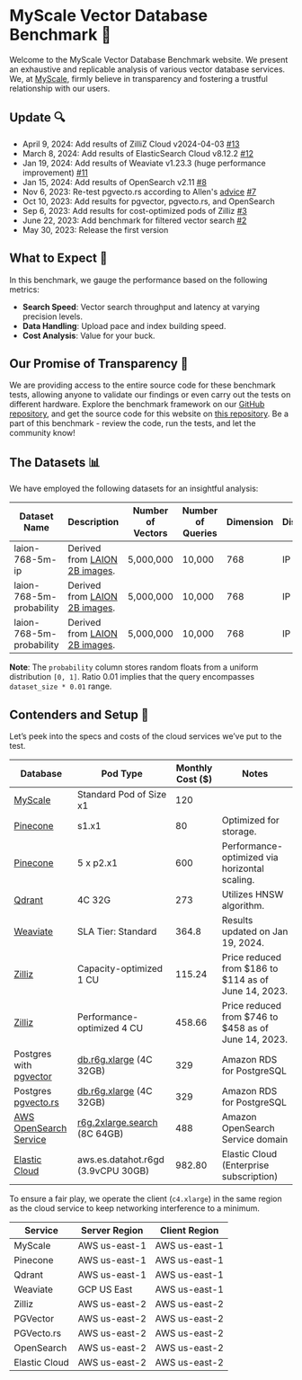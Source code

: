 # MyScale Vector Database Benchmark 🚀

Welcome to the MyScale Vector Database Benchmark website. We present an exhaustive and replicable analysis of various vector database services. We, at [MyScale](https://myscale.com), firmly believe in transparency and fostering a trustful relationship with our users.

## Update 🔍

- April 9, 2024: Add results of ZilliZ Cloud v2024-04-03
  [#13](https://github.com/myscale/benchmark/pull/13)
- March 8, 2024: Add results of ElasticSearch Cloud v8.12.2
  [#12](https://github.com/myscale/benchmark/pull/12)
- Jan 19, 2024: Add results of Weaviate v1.23.3 (huge performance improvement)
  [#11](https://github.com/myscale/benchmark/pull/11)
- Jan 15, 2024: Add results of OpenSearch v2.11
  [#8](https://github.com/myscale/benchmark/pull/8)
- Nov 6, 2023: Re-test pgvecto.rs according to Allen's [advice](https://twitter.com/zhoujinjing09/status/1717388692434911278)
  [#7](https://github.com/myscale/benchmark/pull/7)
- Oct 10, 2023: Add results for pgvector, pgvecto.rs, and OpenSearch
- Sep 6, 2023: Add results for cost-optimized pods of Zilliz
  [#3](https://github.com/myscale/benchmark/pull/3)
- June 22, 2023: Add benchmark for filtered vector search
  [#2](https://github.com/myscale/benchmark/pull/2)
- May 30, 2023: Release the first version

## What to Expect 🧐

In this benchmark, we gauge the performance based on the following metrics:

- **Search Speed**: Vector search throughput and latency at varying precision levels.
- **Data Handling**: Upload pace and index building speed.
- **Cost Analysis**: Value for your buck.

## Our Promise of Transparency 🤝

We are providing access to the entire source code for these benchmark tests, allowing anyone to validate our findings or even carry out the tests on different hardware. Explore the benchmark framework on our [GitHub repository](https://github.com/myscale/vector-db-benchmark), and get the source code for this website on [this repository](https://github.com/myscale/benchmark). Be a part of this benchmark - review the code, run the tests, and let the community know!

## The Datasets 📊

We have employed the following datasets for an insightful analysis:

| Dataset Name | Description | Number of Vectors | Number of Queries | Dimension | Distance | Filters | Payload Columns | Download Link |
|--------------|-------------|-------------------|-------------------|-----------|----------|---------|-----------------|---------------|
| laion-768-5m-ip | Derived from [LAION 2B images](https://huggingface.co/datasets/laion/laion2b-multi-vit-h-14-embeddings/tree/main). | 5,000,000 | 10,000 | 768 | IP | N/A | 0 | [Link](https://myscale-datasets.s3.ap-southeast-1.amazonaws.com/laion-5m-test-ip.hdf5) |
| laion-768-5m-probability | Derived from [LAION 2B images](https://huggingface.co/datasets/laion/laion2b-multi-vit-h-14-embeddings/tree/main). | 5,000,000 | 10,000 | 768 | IP | Ratio 0.01 | `[probability (Float64)]` | [Vectors](https://myscale-datasets.s3.ap-southeast-1.amazonaws.com/laion-768-5m-ip-probability.hdf5) [Queries](https://myscale-datasets.s3.ap-southeast-1.amazonaws.com/laion-768-5m-ip-probability-0.01.hdf5) |
| laion-768-5m-probability | Derived from [LAION 2B images](https://huggingface.co/datasets/laion/laion2b-multi-vit-h-14-embeddings/tree/main). | 5,000,000 | 10,000 | 768 | IP | Ratio 0.1 | `[probability (Float64)]` | [Vectors](https://myscale-datasets.s3.ap-southeast-1.amazonaws.com/laion-768-5m-ip-probability.hdf5) [Queries](https://myscale-datasets.s3.ap-southeast-1.amazonaws.com/laion-768-5m-ip-probability-0.1.hdf5) |

**Note**: The `probability` column stores random floats from a uniform distribution `[0, 1]`. Ratio 0.01 implies that the query encompasses `dataset_size * 0.01` range.

## Contenders and Setup 🥊

Let’s peek into the specs and costs of the cloud services we’ve put to the test.

| Database | Pod Type | Monthly Cost ($) | Notes |
|---------|----------|------------------|-------|
| [MyScale](https://myscale.com/) | Standard Pod of Size x1 | 120 |  |
| [Pinecone](https://www.pinecone.io/) | s1.x1 | 80 | Optimized for storage. |
| [Pinecone](https://www.pinecone.io/) | 5 x p2.x1 | 600 | Performance-optimized via horizontal scaling. |
| [Qdrant](https://qdrant.tech/) | 4C 32G | 273 | Utilizes HNSW algorithm. |
| [Weaviate](https://weaviate.io/) | SLA Tier: Standard | 364.8 | Results updated on Jan 19, 2024. |
| [Zilliz](https://zilliz.com) | Capacity-optimized 1 CU | 115.24 | Price reduced from $186 to $114 as of June 14, 2023. |
| [Zilliz](https://zilliz.com) | Performance-optimized 4 CU | 458.66 | Price reduced from $746 to $458 as of June 14, 2023. |
| Postgres with [pgvector](https://github.com/pgvector/pgvector) | [db.r6g.xlarge](https://instances.vantage.sh/aws/rds/db.r6g.xlarge?region=us-east-1&os=PostgreSQL&cost_duration=monthly&reserved_term=Standard.partialUpfront) (4C 32GB) | 329 | Amazon RDS for PostgreSQL |
| Postgres [pgvecto.rs](https://github.com/tensorchord/pgvecto.rs) | [db.r6g.xlarge](https://instances.vantage.sh/aws/rds/db.r6g.xlarge?region=us-east-1&os=PostgreSQL&cost_duration=monthly&reserved_term=Standard.partialUpfront) (4C 32GB) | 329 | Amazon RDS for PostgreSQL |
| [AWS OpenSearch Service](https://aws.amazon.com/opensearch-service/) | [r6g.2xlarge.search](https://instances.vantage.sh/aws/opensearch/r6g.2xlarge.search?region=us-east-1&cost_duration=monthly&reserved_term=Standard.noUpfront) (8C 64GB) | 488 | Amazon OpenSearch Service domain |
| [Elastic Cloud](https://cloud.elastic.co/home) |  aws.es.datahot.r6gd (3.9vCPU 30GB) | 982.80 | Elastic Cloud (Enterprise subscription) |

To ensure a fair play, we operate the client (`c4.xlarge`) in the same region as the cloud service to keep networking interference to a minimum.

| Service | Server Region | Client Region |
|---------|---------------|---------------|
| MyScale | AWS us-east-1 | AWS us-east-1 |
| Pinecone | AWS us-east-1 | AWS us-east-1 |
| Qdrant | AWS us-east-1 | AWS us-east-1 |
| Weaviate | GCP US East | AWS us-east-1 |
| Zilliz | AWS us-east-2 | AWS us-east-2 |
| PGVector | AWS us-east-2 | AWS us-east-2 |
| PGVecto.rs | AWS us-east-2 | AWS us-east-2 |
| OpenSearch | AWS us-east-2 | AWS us-east-2 |
| Elastic Cloud | AWS us-east-2 | AWS us-east-2 |
